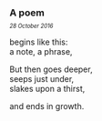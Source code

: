 ### A poem
<p style="margin:0; margin-top: -0.5rem">
  <em>
    <small><small>28 October 2016</small></small>
  </em>
</p>

begins like this:\
a note, a phrase,

But then goes deeper,\
seeps just under,\
slakes upon a thirst,

and ends in growth.